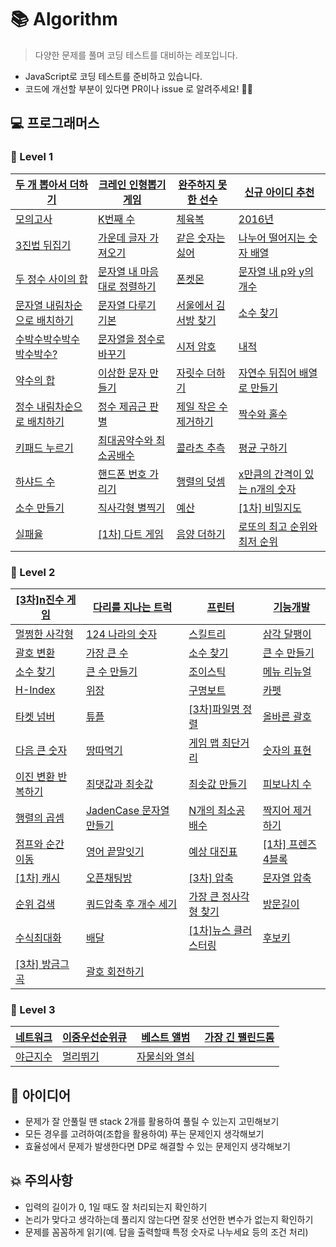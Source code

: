 # 📚 Algorithm

> 다양한 문제를 풀며 코딩 테스트를 대비하는 레포입니다.

- JavaScript로 코딩 테스트를 준비하고 있습니다.
- 코드에 개선할 부분이 있다면 PR이나 issue 로 알려주세요! 🙋‍♂️

## 💻 프로그래머스

### 📕 Level 1

| [두 개 뽑아서 더하기](https://programmers.co.kr/learn/courses/30/lessons/68644) | [크레인 인형뽑기 게임](https://programmers.co.kr/learn/courses/30/lessons/64061) | [완주하지 못한 선수](https://programmers.co.kr/learn/courses/30/lessons/42576) | [신규 아이디 추천](https://programmers.co.kr/learn/courses/30/lessons/72410) |
| ------------------------------------------------------------ | ------------------------------------------------------------ | ------------------------------------------------------------ | ------------------------------------------------------------ |
| [모의고사](https://programmers.co.kr/learn/courses/30/lessons/42840) | [K번째 수](https://programmers.co.kr/learn/courses/30/lessons/42748) | [체육복](https://programmers.co.kr/learn/courses/30/lessons/42862) | [2016년](https://programmers.co.kr/learn/courses/30/lessons/12901) |
| [3진법 뒤집기](https://programmers.co.kr/learn/courses/30/lessons/68935) | [가운데 글자 가져오기](https://programmers.co.kr/learn/courses/30/lessons/12903) | [같은 숫자는 싫어](https://programmers.co.kr/learn/courses/30/lessons/12906) | [나누어 떨어지는 숫자 배열](https://programmers.co.kr/learn/courses/30/lessons/12910) |
| [두 정수 사이의 합](https://programmers.co.kr/learn/courses/30/lessons/12912) | [문자열 내 마음대로 정렬하기](https://programmers.co.kr/learn/courses/30/lessons/12915) | [폰켓몬](https://programmers.co.kr/learn/courses/30/lessons/1845) | [문자열 내 p와 y의 개수](https://programmers.co.kr/learn/courses/30/lessons/12916) |
| [문자열 내림차순으로 배치하기](https://programmers.co.kr/learn/courses/30/lessons/12917) | [문자열 다루기 기본](https://programmers.co.kr/learn/courses/30/lessons/12918) | [서울에서 김서방 찾기](https://programmers.co.kr/learn/courses/30/lessons/12919) | [소수 찾기](https://programmers.co.kr/learn/courses/30/lessons/12921) |
| [수박수박수박수박수박수?](https://programmers.co.kr/learn/courses/30/lessons/12922) | [문자열을 정수로 바꾸기](https://programmers.co.kr/learn/courses/30/lessons/12925) | [시저 암호](https://programmers.co.kr/learn/courses/30/lessons/12926) | [내적](https://programmers.co.kr/learn/courses/30/lessons/70128) |
| [약수의 합](https://programmers.co.kr/learn/courses/30/lessons/12928) | [이상한 문자 만들기](https://programmers.co.kr/learn/courses/30/lessons/12930) | [자릿수 더하기](https://programmers.co.kr/learn/courses/30/lessons/12931) | [자연수 뒤집어 배열로 만들기](https://programmers.co.kr/learn/courses/30/lessons/12932) |
| [정수 내림차순으로 배치하기](https://programmers.co.kr/learn/courses/30/lessons/12933) | [정수 제곱근 판별](https://programmers.co.kr/learn/courses/30/lessons/12934) | [제일 작은 수 제거하기](https://programmers.co.kr/learn/courses/30/lessons/12935) | [짝수와 홀수](https://programmers.co.kr/learn/courses/30/lessons/12937) |
| [키패드 누르기](https://programmers.co.kr/learn/courses/30/lessons/67256) | [최대공약수와 최소공배수](https://programmers.co.kr/learn/courses/30/lessons/12940) | [콜라츠 추측](https://programmers.co.kr/learn/courses/30/lessons/12943) | [평균 구하기](https://programmers.co.kr/learn/courses/30/lessons/12944) |
| [하샤드 수](https://programmers.co.kr/learn/courses/30/lessons/12947) | [핸드폰 번호 가리기](https://programmers.co.kr/learn/courses/30/lessons/12948) | [행렬의 덧셈](https://programmers.co.kr/learn/courses/30/lessons/12950) | [x만큼의 간격이 있는 n개의 숫자](https://programmers.co.kr/learn/courses/30/lessons/12954) |
| [소수 만들기](https://programmers.co.kr/learn/courses/30/lessons/12977) | [직사각형 별찍기](https://programmers.co.kr/learn/courses/30/lessons/12969) | [예산](https://programmers.co.kr/learn/courses/30/lessons/12982) | [[1차] 비밀지도](https://programmers.co.kr/learn/courses/30/lessons/17681) |
| [실패율](https://programmers.co.kr/learn/courses/30/lessons/42889) | [[1차] 다트 게임](https://programmers.co.kr/learn/courses/30/lessons/17682) | [음양 더하기](https://programmers.co.kr/learn/courses/30/lessons/76501) | [로또의 최고 순위와 최저 순위](https://programmers.co.kr/learn/courses/30/lessons/77484) |

### 📙 Level 2

| [[3차]n진수 게임](https://programmers.co.kr/learn/courses/30/lessons/17687) | [다리를 지나는 트럭](https://programmers.co.kr/learn/courses/30/lessons/42583) | [프린터](https://programmers.co.kr/learn/courses/30/lessons/42587) | [기능개발](https://programmers.co.kr/learn/courses/30/lessons/42586) |
| ------------------------------------------------------------ | ------------------------------------------------------------ | ------------------------------------------------------------ | ------------------------------------------------------------ |
| [멀쩡한 사각형](https://programmers.co.kr/learn/courses/30/lessons/62048) | [124 나라의 숫자](https://programmers.co.kr/learn/courses/30/lessons/12899) | [스킬트리](https://programmers.co.kr/learn/courses/30/lessons/49993) | [삼각 달팽이](https://programmers.co.kr/learn/courses/30/lessons/68645) |
| [괄호 변환](https://programmers.co.kr/learn/courses/30/lessons/60058) | [가장 큰 수](https://programmers.co.kr/learn/courses/30/lessons/42746) | [소수 찾기](https://programmers.co.kr/learn/courses/30/lessons/42839) | [큰 수 만들기](https://programmers.co.kr/learn/courses/30/lessons/42883) |
| [소수 찾기](https://programmers.co.kr/learn/courses/30/lessons/42839) | [큰 수 만들기](https://programmers.co.kr/learn/courses/30/lessons/42883) | [조이스틱](https://programmers.co.kr/learn/courses/30/lessons/42860) | [메뉴 리뉴얼](https://programmers.co.kr/learn/courses/30/lessons/72411) |
| [H-Index](https://programmers.co.kr/learn/courses/30/lessons/42747) | [위장](https://programmers.co.kr/learn/courses/30/lessons/42578) | [구명보트](https://programmers.co.kr/learn/courses/30/lessons/42885) | [카펫](https://programmers.co.kr/learn/courses/30/lessons/42842) |
| [타켓 넘버](https://programmers.co.kr/learn/courses/30/lessons/43165) | [튜플](https://programmers.co.kr/learn/courses/30/lessons/64065) | [[3차]파일명 정렬](https://programmers.co.kr/learn/courses/30/lessons/17686) | [올바른 괄호](https://programmers.co.kr/learn/courses/30/lessons/12909) |
| [다음 큰 숫자](https://programmers.co.kr/learn/courses/30/lessons/12911) | [땅따먹기](https://programmers.co.kr/learn/courses/30/lessons/12913) | [게임 맵 최단거리](https://programmers.co.kr/learn/courses/30/lessons/1844) | [숫자의 표현](https://programmers.co.kr/learn/courses/30/lessons/12924) |
| [이진 변환 반복하기](https://programmers.co.kr/learn/courses/30/lessons/70129) | [최댓값과 최솟값](https://programmers.co.kr/learn/courses/30/lessons/12939) | [최솟값 만들기](https://programmers.co.kr/learn/courses/30/lessons/12941) | [피보나치 수](https://programmers.co.kr/learn/courses/30/lessons/12945) |
| [행렬의 곱셈](https://programmers.co.kr/learn/courses/30/lessons/12949) | [JadenCase 문자열 만들기](https://programmers.co.kr/learn/courses/30/lessons/12951) | [N개의 최소공배수](https://programmers.co.kr/learn/courses/30/lessons/12953) | [짝지어 제거하기](https://programmers.co.kr/learn/courses/30/lessons/12973) |
| [점프와 순간 이동](https://programmers.co.kr/learn/courses/30/lessons/12980) | [영어 끝말잇기](https://programmers.co.kr/learn/courses/30/lessons/12981) | [예상 대진표](https://programmers.co.kr/learn/courses/30/lessons/12985) | [[1차] 프렌즈 4블록](https://programmers.co.kr/learn/courses/30/lessons/17679) |
| [[1차] 캐시](https://programmers.co.kr/learn/courses/30/lessons/17680) | [오픈채팅방](https://programmers.co.kr/learn/courses/30/lessons/42888) | [[3차] 압축](https://programmers.co.kr/learn/courses/30/lessons/17684) | [문자열 압축](https://programmers.co.kr/learn/courses/30/lessons/60057?language=javascript#) |
| [순위 검색](https://programmers.co.kr/learn/courses/30/lessons/72412) | [쿼드압축 후 개수 세기](https://programmers.co.kr/learn/courses/30/lessons/68936#) | [가장 큰 정사각형 찾기](https://programmers.co.kr/learn/courses/30/lessons/12905) | [방문길이](https://programmers.co.kr/learn/courses/30/lessons/49994#) |
| [수식최대화](https://programmers.co.kr/learn/courses/30/lessons/67257) | [배달](https://programmers.co.kr/learn/courses/30/lessons/12978) | [[1차]뉴스 클러스터링](https://programmers.co.kr/learn/courses/30/lessons/17677) | [후보키](https://programmers.co.kr/learn/courses/30/lessons/42890) |
| [[3차] 방금그곡](https://programmers.co.kr/learn/courses/30/lessons/17683) | [괄호 회전하기](https://programmers.co.kr/learn/courses/30/lessons/76502) |                                                              |                                                              |

### 📒 Level 3

| [네트워크](https://programmers.co.kr/learn/courses/30/lessons/43162) | [이중우선순위큐](https://programmers.co.kr/learn/courses/30/lessons/42628) | [베스트 앨범](https://programmers.co.kr/learn/courses/30/lessons/42579) | [가장 긴 팰린드롬](https://programmers.co.kr/learn/courses/30/lessons/12904) |
| ------------------------------------------------------------ | ------------------------------------------------------------ | ------------------------------------------------------------ | ------------------------------------------------------------ |
| [야근지수](https://programmers.co.kr/learn/courses/30/lessons/12927) | [멀리뛰기](https://programmers.co.kr/learn/courses/30/lessons/12914) | [자물쇠와 열쇠](https://programmers.co.kr/learn/courses/30/lessons/60059) | []()                                                         |

## 🧐 아이디어

- 문제가 잘 안풀릴 땐 stack 2개를 활용하여 풀릴 수 있는지 고민해보기
- 모든 경우를 고려하여(조합을 활용하여) 푸는 문제인지 생각해보기
- 효율성에서 문제가 발생한다면 DP로 해결할 수 있는 문제인지 생각해보기

## 💥 주의사항

- 입력의 길이가 0, 1일 때도 잘 처리되는지 확인하기
- 논리가 맞다고 생각하는데 풀리지 않는다면 잘못 선언한 변수가 없는지 확인하기
- 문제를 꼼꼼하게 읽기(예. 답을 출력할때 특정 숫자로 나누세요 등의 조건 처리)
